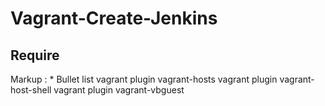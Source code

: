 # Vagrant-Create-Jenkins

## Require
 Markup : * Bullet list
 vagrant plugin vagrant-hosts
 vagrant plugin vagrant-host-shell
 vagrant plugin vagrant-vbguest
